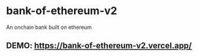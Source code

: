 # bank-of-ethereum-v2

An onchain bank built on ethereum

## DEMO: https://bank-of-ethereum-v2.vercel.app/
